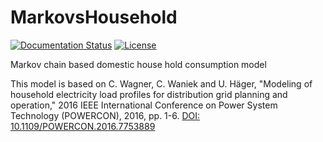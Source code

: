 # MarkovsHousehold
[![Documentation Status](https://readthedocs.org/projects/markovshousehold/badge/?version=latest)](https://markovshousehold.readthedocs.io/en/latest/?badge=latest)
[![License](https://img.shields.io/github/license/ie3-institute/markovshousehold)](https://github.com/ie3-institute/markovshousehold/blob/master/LICENSE)

Markov chain based domestic house hold consumption model

This model is based on C. Wagner, C. Waniek and U. Häger, "Modeling of household electricity load profiles for distribution grid planning and operation," 2016 IEEE International Conference on Power System Technology (POWERCON), 2016, pp. 1-6. [DOI: 10.1109/POWERCON.2016.7753889](https://doi.org/10.1109/POWERCON.2016.7753889)
